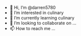 - 👋 Hi, I’m @darren5780
- 👀 I’m interested in culinary
- 🌱 I’m currently learning culinary
- 💞️ I’m looking to collaborate on ...
- 📫 How to reach me ...

<!---
darren5780/darren5780 is a ✨ special ✨ repository because its `README.md` (this file) appears on your GitHub profile.
You can click the Preview link to take a look at your changes.
--->

